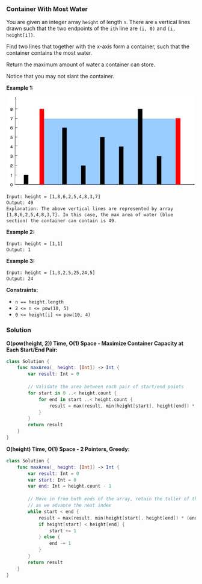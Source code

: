 
### Container With Most Water

You are given an integer array `height` of length `n`. There are `n` vertical lines drawn such that the two endpoints of the `ith` line are `(i, 0)` and `(i, height[i])`.

Find two lines that together with the x-axis form a container, such that the container contains the most water.

Return the maximum amount of water a container can store.

Notice that you may not slant the container.

__Example 1:__

![images/question_11.jpg](../images/question_11.jpg)
```
Input: height = [1,8,6,2,5,4,8,3,7]
Output: 49
Explanation: The above vertical lines are represented by array [1,8,6,2,5,4,8,3,7]. In this case, the max area of water (blue section) the container can contain is 49.
```
__Example 2:__
```
Input: height = [1,1]
Output: 1
```
__Example 3:__
```
Input: height = [1,3,2,5,25,24,5]
Output: 24
```

__Constraints:__
* `n == height.length`
* `2 <= n <= pow(10, 5)`
* `0 <= height[i] <= pow(10, 4)`

### Solution
__O(pow(height, 2)) Time, O(1) Space - Maximize Container Capacity at Each Start/End Pair:__
```Swift
class Solution {
    func maxArea(_ height: [Int]) -> Int {
        var result: Int = 0

        // Validate the area between each pair of start/end points
        for start in 0 ..< height.count {
            for end in start ..< height.count {
                result = max(result, min(height[start], height[end]) * (end - start))
            }
        }
        return result
    }
}
```
__O(height) Time, O(1) Space - 2 Pointers, Greedy:__
```Swift
class Solution {
    func maxArea(_ height: [Int]) -> Int {
        var result: Int = 0
        var start: Int = 0
        var end: Int = height.count - 1

        // Move in from both ends of the array, retain the taller of the two endpoints
        // as we advance the next index
        while start < end {
            result = max(result, min(height[start], height[end]) * (end - start))
            if height[start] < height[end] {
                start += 1
            } else {
                end -= 1
            }
        }
        return result
    }
}
```

